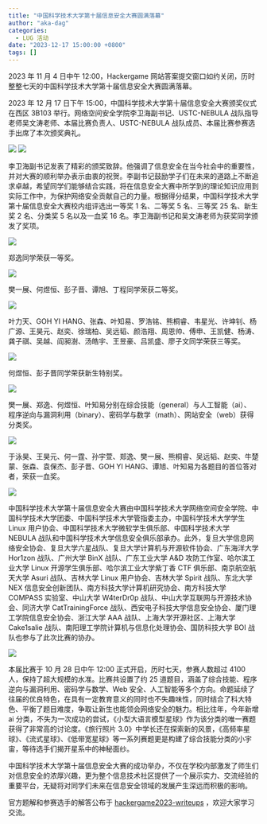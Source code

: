 ```yaml
---
title: "中国科学技术大学第十届信息安全大赛圆满落幕"
author: "aka-dag"
categories:
  - LUG 活动
date: "2023-12-17 15:00:00 +0800"
tags: []
---
```


2023 年 11 月 4 日中午 12:00，Hackergame 网站答案提交窗口如约关闭，历时整整七天的中国科学技术大学第十届信息安全大赛圆满落幕。

2023 年 12 月 17 日下午 15:00，中国科学技术大学第十届信息安全大赛颁奖仪式在西区 3B103 举行。网络空间安全学院李卫海副书记、USTC-NEBULA 战队指导老师吴文涛老师、本届比赛负责人、USTC-NEBULA 战队成员、本届比赛参赛选手出席了本次颁奖典礼。

![](https://ftp.lug.ustc.edu.cn/%E6%B4%BB%E5%8A%A8/2023.12.17_Hackergame%E9%A2%81%E5%A5%96/photos/F5AFAA041D3C1694512A9D8F6ABB5DC9.jpg)
![](https://ftp.lug.ustc.edu.cn/%E6%B4%BB%E5%8A%A8/2023.12.17_Hackergame%E9%A2%81%E5%A5%96/photos/37F33467C0D3C6B76C555FB1A5EB013A.jpg)

李卫海副书记发表了精彩的颁奖致辞。他强调了信息安全在当今社会中的重要性，并对大赛的顺利举办表示由衷的祝贺。李副书记鼓励学子们在未来的道路上不断追求卓越，希望同学们能够结合实践，将在信息安全大赛中所学到的理论知识应用到实际工作中，为保护网络安全贡献自己的力量。根据得分结果，中国科学技术大学第十届信息安全大赛校内组评选出一等奖 1 名、二等奖 5 名、三等奖 25 名、新生奖 2 名、分类奖 5 名以及一血奖 16 名。李卫海副书记和吴文涛老师为获奖同学颁发了奖项。

![](https://ftp.lug.ustc.edu.cn/%E6%B4%BB%E5%8A%A8/2023.12.17_Hackergame%E9%A2%81%E5%A5%96/photos/IMG_20231217_151121.jpg)

郑逸同学荣获一等奖。

![](https://ftp.lug.ustc.edu.cn/%E6%B4%BB%E5%8A%A8/2023.12.17_Hackergame%E9%A2%81%E5%A5%96/photos/IMG_20231217_151517.jpg)

樊一展、何煜恒、彭子晋、谭旭、丁程同学荣获二等奖。

![](https://ftp.lug.ustc.edu.cn/%E6%B4%BB%E5%8A%A8/2023.12.17_Hackergame%E9%A2%81%E5%A5%96/photos/IMG_20231217_151623.jpg)

叶力天、GOH YI HANG、张森、叶知易、罗浩铭、熊桐睿、韦星光、许坤钊、杨广源、王昊元、赵奕、徐瑞柏、吴远韬、颜浩翔、周恩帅、傅申、王凯健、杨涛、龚子祺、吴越、阎昶澍、汤皓宇、王昱豪、吕凯盛、廖子文同学荣获三等奖。

![](https://ftp.lug.ustc.edu.cn/%E6%B4%BB%E5%8A%A8/2023.12.17_Hackergame%E9%A2%81%E5%A5%96/photos/IMG_20231217_151904.jpg)

何煜恒、彭子晋同学荣获新生特别奖。

![](https://ftp.lug.ustc.edu.cn/%E6%B4%BB%E5%8A%A8/2023.12.17_Hackergame%E9%A2%81%E5%A5%96/photos/IMG_20231217_151938.jpg)

樊一展、郑逸、何煜恒、叶知易分别在综合技能（general）与人工智能（ai）、 程序逆向与漏洞利用（binary）、密码学与数学（math）、网站安全（web）获得分类奖。

![](https://ftp.lug.ustc.edu.cn/%E6%B4%BB%E5%8A%A8/2023.12.17_Hackergame%E9%A2%81%E5%A5%96/photos/IMG_20231217_152036.jpg)

于泳昊、王昊元、何一霆、孙宇萱、郑逸、樊一展、熊桐睿、吴远韬、赵奕、牛楚蒙、张森、袁保杰、彭子晋、GOH YI HANG、谭旭、叶知易为各题目的首位答对者，荣获一血奖。

![](https://ftp.lug.ustc.edu.cn/%E6%B4%BB%E5%8A%A8/2023.12.17_Hackergame%E9%A2%81%E5%A5%96/photos/IMG_20231217_152244.jpg)

中国科学技术大学第十届信息安全大赛由中国科学技术大学网络空间安全学院、中国科学技术大学团委、中国科学技术大学管指委主办，中国科学技术大学学生 Linux 用户协会、中国科学技术大学微软学生俱乐部、中国科学技术大学 NEBULA 战队和中国科学技术大学信息安全俱乐部承办。此外，复旦大学信息网络安全协会、复旦大学六星战队、复旦大学计算机与开源软件协会、广东海洋大学 Hor1zon 战队、广州大学 BinX 战队、广东工业大学 A&D 攻防工作室、哈尔滨工业大学 Linux 开源学生俱乐部、哈尔滨工业大学紫丁香 CTF 俱乐部、南京航空航天大学 Asuri 战队、吉林大学 Linux 用户协会、吉林大学 Spirit 战队、东北大学 NEX 信息安全创新团队、南方科技大学计算机研究协会、南方科技大学 COMPASS 实验室、中山大学 W4terDr0p 战队、中山大学互联网与开源技术协会、同济大学 CatTrainingForce 战队、西安电子科技大学信息安全协会、厦门理工学院信息安全协会、浙江大学 AAA 战队、上海大学开源社区、上海大学 Cake1salie 战队、南阳理工学院计算机与信息化处理协会、国防科技大学 BOI 战队也参与了此次比赛的协办。

![](https://ftp.lug.ustc.edu.cn/%E6%B4%BB%E5%8A%A8/2023.12.17_Hackergame%E9%A2%81%E5%A5%96/photos/A6167759CBAA95EFCB44BF3B42B5BC8F.jpg)

本届比赛于 10 月 28 日中午 12:00 正式开启，历时七天，参赛人数超过 4100 人，保持了超大规模的水准。比赛共设置了约 25 道题目，涵盖了综合技能、程序逆向与漏洞利用、密码学与数学、Web 安全、人工智能等多个方向。命题延续了往届的优良特色，在具有一定教育意义的同时也不失趣味性，同时结合了科大特色、平衡了题目难度，争取让新生也能领会网络安全的魅力。相比往年，今年新增 ai 分类，不失为一次成功的尝试，《小型大语言模型星球》作为该分类的唯一赛题获得了非常高的讨论度。《旅行照片 3.0》中学长还在探索新的风景，《高频率星球》、《流式星球》、《低带宽星球》等一系列赛题更是构建了综合技能分类的小宇宙，等待选手们揭开星系中的神秘面纱。

中国科学技术大学第十届信息安全大赛的成功举办，不仅在学校内部激发了师生们对信息安全的浓厚兴趣，更为整个信息技术社区提供了一个展示实力、交流经验的重要平台，无疑将对同学们未来在信息安全领域的发展产生深远而积极的影响。

官方题解和参赛选手的解答公布于 [hackergame2023-writeups](https://github.com/USTC-Hackergame/hackergame2023-writeups/) ，欢迎大家学习交流。

